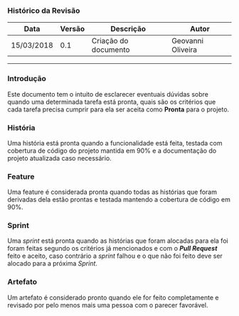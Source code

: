 ### Histórico da Revisão
| Data | Versão | Descrição | Autor |
|---|---|---|---|
| 15/03/2018| 0.1 |Criação do documento | Geovanni Oliveira |
-------------------------------------------------------------------------------------------------

### Introdução
Este documento tem o intuito de esclarecer eventuais dúvidas sobre quando uma determinada tarefa está pronta, quais são os critérios que cada tarefa precisa cumprir para ela ser aceita como **Pronta** para o projeto.

### História
Uma história está pronta quando a funcionalidade está feita, testada com cobertura de código do projeto mantida em 90% e a documentação do projeto atualizada caso necessário.

### Feature
Uma feature é considerada pronta quando todas as histórias que foram derivadas dela estão prontas e testada mantendo a cobertura de código em 90%.

### Sprint
Uma _sprint_ está pronta quando as histórias que foram alocadas para ela foi foram feitas segundo os critérios já mencionados e com o **_Pull Request_** feito e aceito, caso contrário a _sprint_ falhou e o que não foi feito deve ser alocado para a próxima _Sprint_.

### Artefato
Um artefato é considerado pronto quando ele for feito completamente e revisado por pelo menos mais uma pessoa com o parecer favorável.

